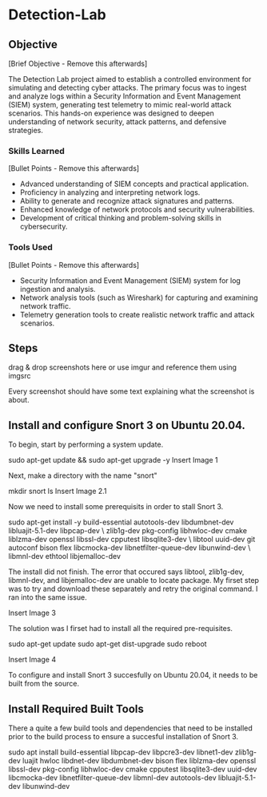 # Detection-Lab

## Objective
[Brief Objective - Remove this afterwards]

The Detection Lab project aimed to establish a controlled environment for simulating and detecting cyber attacks. The primary focus was to ingest and analyze logs within a Security Information and Event Management (SIEM) system, generating test telemetry to mimic real-world attack scenarios. This hands-on experience was designed to deepen understanding of network security, attack patterns, and defensive strategies.

### Skills Learned
[Bullet Points - Remove this afterwards]

- Advanced understanding of SIEM concepts and practical application.
- Proficiency in analyzing and interpreting network logs.
- Ability to generate and recognize attack signatures and patterns.
- Enhanced knowledge of network protocols and security vulnerabilities.
- Development of critical thinking and problem-solving skills in cybersecurity.

### Tools Used
[Bullet Points - Remove this afterwards]

- Security Information and Event Management (SIEM) system for log ingestion and analysis.
- Network analysis tools (such as Wireshark) for capturing and examining network traffic.
- Telemetry generation tools to create realistic network traffic and attack scenarios.

## Steps
drag & drop screenshots here or use imgur and reference them using imgsrc

Every screenshot should have some text explaining what the screenshot is about.

## Install and configure Snort 3 on Ubuntu 20.04.
To begin, start by performing a system update. 

sudo apt-get update && sudo apt-get upgrade -y
Insert Image 1

Next, make a directory with the name "snort"

mkdir snort
ls 
Insert Image 2.1

Now we need to install some prerequisits in order to stall Snort 3.

sudo apt-get install -y build-essential autotools-dev libdumbnet-dev libluajit-5.1-dev libpcap-dev \ zlib1g-dev pkg-config libhwloc-dev cmake liblzma-dev openssl libssl-dev cpputest libsqlite3-dev \ libtool uuid-dev git autoconf bison flex libcmocka-dev libnetfilter-queue-dev libunwind-dev \ libmnl-dev ethtool libjemalloc-dev

The install did not finish. The error that occured says libtool, zlib1g-dev, libmnl-dev, and libjemalloc-dev are unable to locate package. My firset step was to try and download these separately and retry the original command. I ran into the same issue. 

Insert Image 3

The solution was I firset had to install all the required pre-requisites.

sudo apt-get update
sudo apt-get dist-upgrade
sudo reboot

Insert Image 4


To configure and install Snort 3 succesfully on Ubuntu 20.04, it needs to be built from the source. 

## Install Required Built Tools
There a quite a few build tools and dependencies that need to be installed prior to the build process to ensure a succesful installation of Snort 3. 

sudo apt install build-essential libpcap-dev libpcre3-dev libnet1-dev zlib1g-dev luajit hwloc libdnet-dev libdumbnet-dev bison flex liblzma-dev openssl libssl-dev pkg-config libhwloc-dev cmake cpputest libsqlite3-dev uuid-dev libcmocka-dev libnetfilter-queue-dev libmnl-dev autotools-dev libluajit-5.1-dev libunwind-dev

